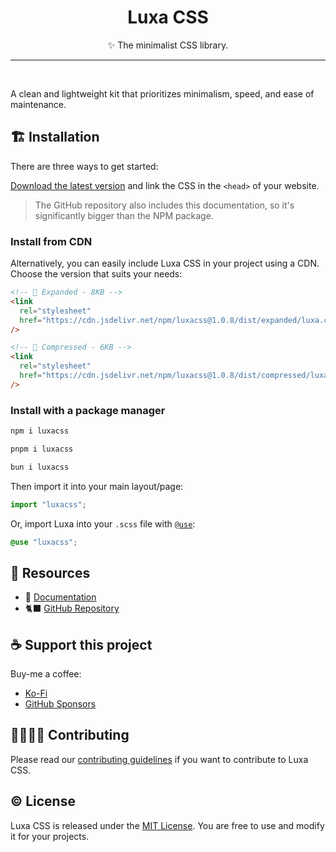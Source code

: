 <h1 align="center">
	Luxa CSS
</h1>

<p align="center">✨ The minimalist CSS library.</p>

<hr/>
<br/>

A clean and lightweight kit that prioritizes minimalism, speed, and ease of maintenance.

## 🏗️ Installation

There are three ways to get started:

[Download the latest version](https://github.com/luxonauta/luxacss/archive/main.zip/?ref=luxacss.com) and link the CSS in the `<head>` of your website.

> The GitHub repository also includes this documentation, so it's significantly bigger than the NPM package.

### Install from CDN

Alternatively, you can easily include Luxa CSS in your project using a CDN. Choose the version that suits your needs:

```html
<!-- 🦣 Expanded - 8KB -->
<link
  rel="stylesheet"
  href="https://cdn.jsdelivr.net/npm/luxacss@1.0.8/dist/expanded/luxa.css"
/>

<!-- 🦐 Compressed - 6KB -->
<link
  rel="stylesheet"
  href="https://cdn.jsdelivr.net/npm/luxacss@1.0.8/dist/compressed/luxa.min.css"
/>
```

### Install with a package manager

```bash
npm i luxacss

pnpm i luxacss

bun i luxacss
```

Then import it into your main layout/page:

```jsx
import "luxacss";
```

Or, import Luxa into your `.scss` file with [`@use`](https://sass-lang.com/documentation/at-rules/use/?ref=luxacss.com):

```scss
@use "luxacss";
```

## 🧰 Resources

- 📃 [Documentation](https://luxacss.com)
- 🐈‍⬛ [GitHub Repository](https://github.com/luxonauta/luxacss)

## ☕ Support this project

Buy-me a coffee:

- [Ko-Fi](https://ko-fi.com/luxonauta)
- [GitHub Sponsors](https://github.com/sponsors/luxonauta)

## 🫱🏻‍🫲🏻 Contributing

Please read our [contributing guidelines](./.github/contributing.md) if you want to contribute to Luxa CSS.

## ©️ License

Luxa CSS is released under the [MIT License](./license.md). You are free to use and modify it for your projects.
